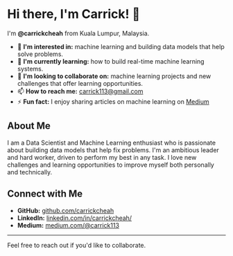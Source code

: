 # Hi there, I'm Carrick! 👋

I'm **@carrickcheah** from Kuala Lumpur, Malaysia.

- 👀 **I'm interested in:** machine learning and building data models that help solve problems.
- 🌱 **I'm currently learning:** how to build real-time machine learning systems.
- 💞️ **I'm looking to collaborate on:** machine learning projects and new challenges that offer learning opportunities.
- 📫 **How to reach me:** [carrick113@gmail.com](mailto:carrick113@gmail.com)
- ⚡ **Fun fact:** I enjoy sharing articles on machine learning on [Medium](https://medium.com/@carrick113)

## About Me

I am a Data Scientist and Machine Learning enthusiast who is passionate about building data models that help fix problems. I'm an ambitious leader and hard worker, driven to perform my best in any task. I love new challenges and learning opportunities to improve myself both personally and technically.

## Connect with Me

- **GitHub:** [github.com/carrickcheah](https://github.com/carrickcheah)
- **LinkedIn:** [linkedin.com/in/carrickcheah/](https://linkedin.com/in/carrickcheah/)
- **Medium:** [medium.com/@carrick113](https://medium.com/@carrick113)

---

Feel free to reach out if you'd like to collaborate.
